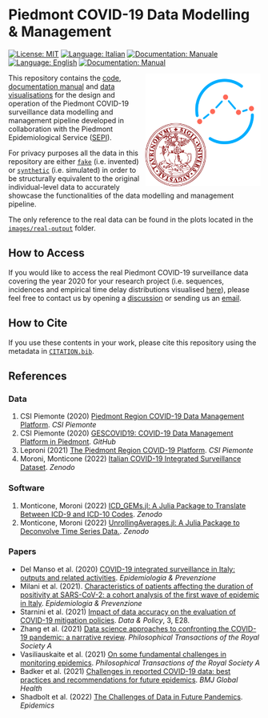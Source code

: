 # Piedmont COVID-19 Data Modelling & Management

[![License: MIT](https://img.shields.io/badge/License-MIT-green.svg)](https://github.com/UniTo-SEPI/COVID-19_Piedmont/blob/main/LICENSE)
[![Language: Italian](https://img.shields.io/badge/Language-Italian-blue.svg)](https://github.com/UniTo-SEPI/COVID-19_Piedmont/blob/main/README-ITA.md) 
[![Documentation: Manuale](https://img.shields.io/badge/Docs-Manuale-lightblue.svg)](https://github.com/UniTo-SEPI/COVID-19_Piedmont/blob/main/docs/README-ITA.md)
[![Language: English](https://img.shields.io/badge/Language-English-red.svg)](https://github.com/UniTo-SEPI/COVID-19_Piedmont/blob/main/README.md)
[![Documentation: Manual](https://img.shields.io/badge/Docs-Manual-orange.svg)](https://github.com/UniTo-SEPI/COVID-19_Piedmont/blob/main/docs/README.md)

<img align="right" width="230" height="225" src="https://github.com/UniTo-SEPI/COVID-19_Piedmont/blob/main/images/logo/logo.png?raw=true">

This repository contains the [code](https://github.com/UniTo-SEPI/COVID-19_Piedmont/tree/main/src), [documentation manual](https://github.com/UniTo-SEPI/COVID-19_Piedmont/tree/main/docs) and [data visualisations](https://github.com/UniTo-SEPI/COVID-19_Piedmont/tree/main/images/plots) for the design and operation of the Piedmont COVID-19 surveillance data modelling and management pipeline developed in collaboration with the Piedmont Epidemiological Service ([SEPI](https://www.epi.piemonte.it/)).

For privacy purposes all the data in this repository are either [`fake`](https://github.com/UniTo-SEPI/COVID-19_Piedmont/tree/main/data/fake-input) (i.e. invented) or [`synthetic`](https://github.com/UniTo-SEPI/COVID-19_Piedmont/tree/main/data/synthetic-input) (i.e. simulated) in order to be structurally equivalent to the original individual-level data to accurately showcase the functionalities of the data modelling and management pipeline. 

The only reference to the real data can be found in the plots located in the [`images/real-output`](https://github.com/UniTo-SEPI/COVID-19_Piedmont/tree/main/images/plots/real-output) folder. 

## How to Access

If you would like to access the real Piedmont COVID-19 surveillance data covering the year 2020 for your research project (i.e. sequences, incidences and empirical time delay distributions visualised [here](https://github.com/UniTo-SEPI/COVID-19_Piedmont/tree/main/images/plots/real-output)), please feel free to contact us by opening a [discussion](https://github.com/UniTo-SEPI/COVID-19_Piedmont/discussions) or sending us an [email](inphyt@gmail.com). 

## How to Cite

If you use these contents in your work, please cite this repository using the metadata in [`CITATION.bib`](https://github.com/UniTo-SEPI/COVID-19_Piedmont/blob/main/CITATION.bib).

## References 

### Data 

1. CSI Piemonte (2020) [Piedmont Region COVID-19 Data Management Platform](https://www.csipiemonte.it/en/project/piedmont-region-covid-19-platform). *CSI Piemonte*
2. CSI Piemonte (2020) [GESCOVID19: COVID-19 Data Management Platform in Piedmont](https://github.com/regione-piemonte/gescovid19). *GitHub*
3. Leproni (2021) [The Piedmont Region COVID-19 Platform](https://www.masteradabi.it/images/CSI_Piattaforma_COVID_20210308_V2.pdf). *CSI Piemonte*
4. Moroni, Monticone (2022) [Italian COVID-19 Integrated Surveillance Dataset](https://doi.org/10.5281/zenodo.5748141). *Zenodo*

### Software 

1. Monticone, Moroni (2022) [ICD_GEMs.jl: A Julia Package to Translate Between ICD-9 and ICD-10 Codes](https://doi.org/10.5281/zenodo.6564434). *Zenodo*
2. Monticone, Moroni (2022) [UnrollingAverages.jl: A Julia Package to Deconvolve Time Series Data.](https://doi.org/10.5281/zenodo.5725301). *Zenodo*

### Papers 

* Del Manso et al. (2020) [COVID-19 integrated surveillance in Italy: outputs and related activities](https://doi.org/10.19191/EP20.5-6.S2.105). *Epidemiologia & Prevenzione*
* Milani et al. (2021). [Characteristics of patients affecting the duration of positivity at SARS-CoV-2: a cohort analysis of the first wave of epidemic in Italy](https://epiprev.it/5814). *Epidemiologia & Prevenzione* 
* Starnini et al. (2021) [Impact of data accuracy on the evaluation of COVID-19 mitigation policies](https://www.doi.org/10.1017/dap.2021.25). *Data & Policy*, 3, E28. 
* Zhang et al. (2021) [Data science approaches to confronting the COVID-19 pandemic: a narrative review](https://doi.org/10.1098/rsta.2021.0127). *Philosophical Transactions of the Royal Society A*
* Vasiliauskaite et al. (2021) [On some fundamental challenges in monitoring epidemics](https://doi.org/10.1098/rsta.2021.0117). *Philosophical Transactions of the Royal Society A*
* Badker et al. (2021) [Challenges in reported COVID-19 data: best practices and recommendations for future epidemics](http://dx.doi.org/10.1136/bmjgh-2021-005542). *BMJ Global Health*
* Shadbolt et al. (2022) [The Challenges of Data in Future Pandemics](https://doi.org/10.1016/j.epidem.2022.100612). *Epidemics*